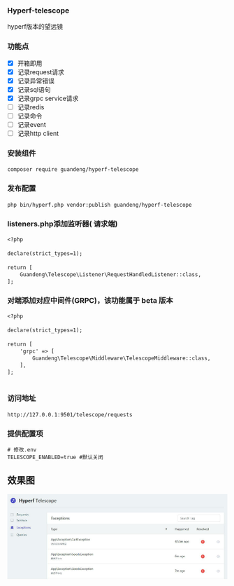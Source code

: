 ### Hyperf-telescope
hyperf版本的望远镜

### 功能点
- [x] 开箱即用
- [x] 记录request请求
- [x] 记录异常错误
- [x] 记录sql语句
- [x] 记录grpc service请求
- [ ] 记录redis
- [ ] 记录命令
- [ ] 记录event
- [ ] 记录http client

### 安装组件
`composer require guandeng/hyperf-telescope`

### 发布配置
`php bin/hyperf.php vendor:publish guandeng/hyperf-telescope`

### listeners.php添加监听器( 请求端)
```
<?php

declare(strict_types=1);

return [
    Guandeng\Telescope\Listener\RequestHandledListener::class,
];

```
###  对端添加对应中间件(GRPC)，该功能属于 beta 版本
```
<?php

declare(strict_types=1);

return [
    'grpc' => [
        Guandeng\Telescope\Middleware\TelescopeMiddleware::class,
    ],
];


```

### 访问地址
`http://127.0.0.1:9501/telescope/requests`

### 提供配置项
```
# 修改.env
TELESCOPE_ENABLED=true #默认关闭
```

## 效果图
<img src="./preview.jpg">
